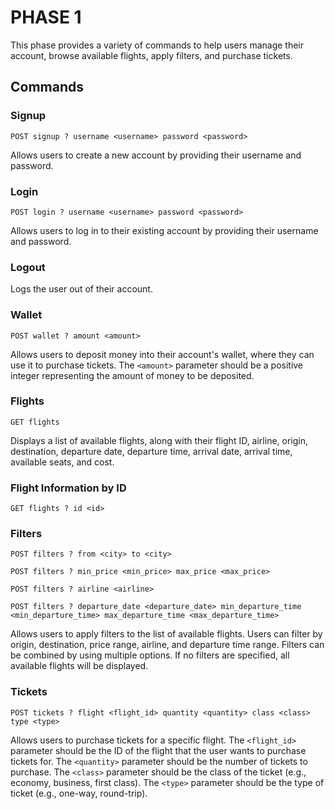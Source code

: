 # PHASE 1

This phase provides a variety of commands to help users manage their account, browse available flights, apply filters, and purchase tickets.

## Commands
### Signup
```
POST signup ? username <username> password <password>
```
Allows users to create a new account by providing their username and password.
### Login
```
POST login ? username <username> password <password>
```
Allows users to log in to their existing account by providing their username and password.
### Logout
Logs the user out of their account.
### Wallet
```
POST wallet ? amount <amount> 
```
Allows users to deposit money into their account's wallet, where they can use it to purchase tickets. The `<amount>` parameter should be a positive integer representing the amount of money to be deposited.
### Flights
```
GET flights
```
Displays a list of available flights, along with their flight ID, airline, origin, destination, departure date, departure time, arrival date, arrival time, available seats, and cost.
### Flight Information by ID
```
GET flights ? id <id>
```
### Filters
```
POST filters ? from <city> to <city>
```
```
POST filters ? min_price <min_price> max_price <max_price>
```
```
POST filters ? airline <airline> 
```
```
POST filters ? departure_date <departure_date> min_departure_time <min_departure_time> max_departure_time <max_departure_time>
```
Allows users to apply filters to the list of available flights. Users can filter by origin, destination, price range, airline, and departure time range. Filters can be combined by using multiple options. If no filters are specified, all available flights will be displayed.
### Tickets
```
POST tickets ? flight <flight_id> quantity <quantity> class <class> type <type>
```
Allows users to purchase tickets for a specific flight. The `<flight_id>` parameter should be the ID of the flight that the user wants to purchase tickets for. The `<quantity>` parameter should be the number of tickets to purchase. The `<class>` parameter should be the class of the ticket (e.g., economy, business, first class). The `<type>` parameter should be the type of ticket (e.g., one-way, round-trip).
